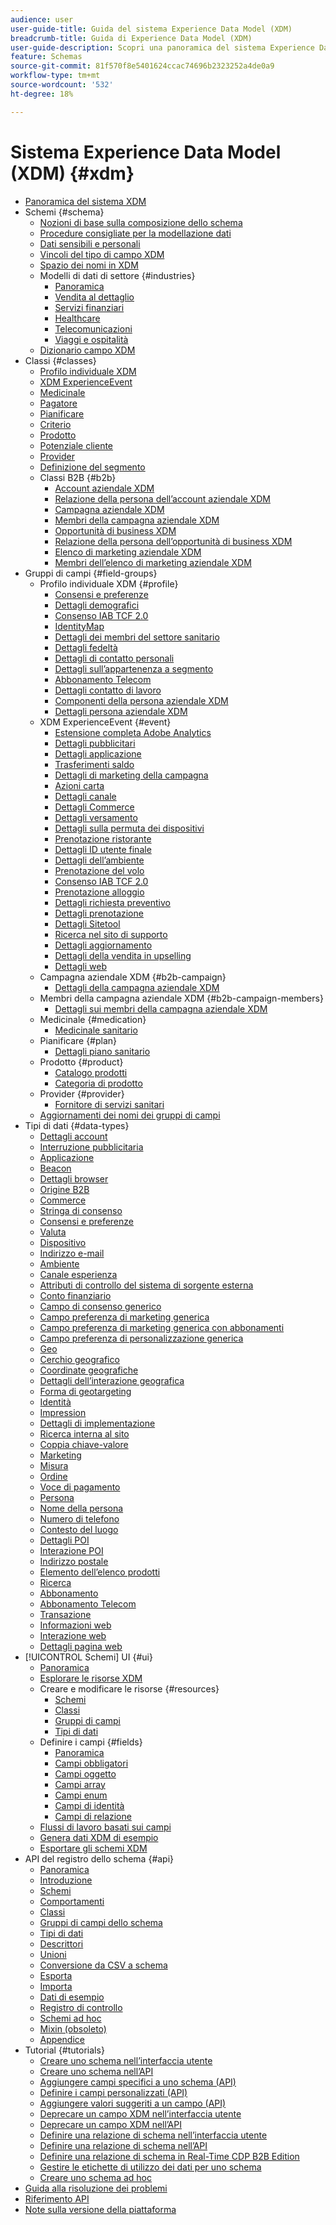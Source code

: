 ```yaml
---
audience: user
user-guide-title: Guida del sistema Experience Data Model (XDM)
breadcrumb-title: Guida di Experience Data Model (XDM)
user-guide-description: Scopri una panoramica del sistema Experience Data Model (XDM) in Experienci Platform e come utilizzare i gruppi di campi per classi e schemi per standardizzare i dati dell’esperienza.
feature: Schemas
source-git-commit: 81f570f8e5401624ccac74696b2323252a4de0a9
workflow-type: tm+mt
source-wordcount: '532'
ht-degree: 18%

---
```



# Sistema Experience Data Model (XDM) {#xdm}

* [Panoramica del sistema XDM](home.md)
* Schemi {#schema}
   * [Nozioni di base sulla composizione dello schema](schema/composition.md)
   * [Procedure consigliate per la modellazione dati](schema/best-practices.md)
   * [Dati sensibili e personali](./schema/sensitive-and-personal-data.md)
   * [Vincoli del tipo di campo XDM](schema/field-constraints.md)
   * [Spazio dei nomi in XDM](./schema/namespaces.md)
   * Modelli di dati di settore {#industries}
      * [Panoramica](./schema/industries/overview.md)
      * [Vendita al dettaglio](./schema/industries/retail.md)
      * [Servizi finanziari](./schema/industries/financial.md)
      * [Healthcare](./schema/industries/healthcare.md)
      * [Telecomunicazioni](./schema/industries/telecom.md)
      * [Viaggi e ospitalità](./schema/industries/travel-hospitality.md)
   * [Dizionario campo XDM](schema/field-dictionary.md)
* Classi {#classes}
   * [Profilo individuale XDM](./classes/individual-profile.md)
   * [XDM ExperienceEvent](./classes/experienceevent.md)
   * [Medicinale](./classes/medication.md)
   * [Pagatore](./classes/payer.md)
   * [Pianificare](./classes/plan.md)
   * [Criterio](./classes/policy.md)
   * [Prodotto](./classes/product.md)
   * [Potenziale cliente](./classes/prospect.md)
   * [Provider](./classes/provider.md)
   * [Definizione del segmento](./classes/segment-definition.md)
   * Classi B2B {#b2b}
      * [Account aziendale XDM](./classes/b2b/business-account.md)
      * [Relazione della persona dell’account aziendale XDM](./classes/b2b/business-account-person-relation.md)
      * [Campagna aziendale XDM](./classes/b2b/business-campaign.md)
      * [Membri della campagna aziendale XDM](./classes/b2b/business-campaign-members.md)
      * [Opportunità di business XDM](./classes/b2b/business-opportunity.md)
      * [Relazione della persona dell’opportunità di business XDM](./classes/b2b/business-opportunity-person-relation.md)
      * [Elenco di marketing aziendale XDM](./classes/b2b/business-marketing-list.md)
      * [Membri dell’elenco di marketing aziendale XDM](./classes/b2b/business-marketing-list-members.md)
* Gruppi di campi {#field-groups}
   * Profilo individuale XDM {#profile}
      * [Consensi e preferenze](./field-groups/profile/consents.md)
      * [Dettagli demografici](./field-groups/profile/demographic-details.md)
      * [Consenso IAB TCF 2.0](./field-groups/profile/iab.md)
      * [IdentityMap](./field-groups/profile/identitymap.md)
      * [Dettagli dei membri del settore sanitario](./field-groups/profile/healthcare-member-details.md)
      * [Dettagli fedeltà](./field-groups/profile/loyalty-details.md)
      * [Dettagli di contatto personali](./field-groups/profile/personal-contact-details.md)
      * [Dettagli sull’appartenenza a segmento](./field-groups/profile/segmentation.md)
      * [Abbonamento Telecom](./field-groups/profile/telecom-subscription.md)
      * [Dettagli contatto di lavoro](./field-groups/profile/work-contact-details.md)
      * [Componenti della persona aziendale XDM](./field-groups/profile/business-person-components.md)
      * [Dettagli persona aziendale XDM](./field-groups/profile/business-person-details.md)
   * XDM ExperienceEvent {#event}
      * [Estensione completa Adobe Analytics](./field-groups/event/analytics-full-extension.md)
      * [Dettagli pubblicitari](./field-groups/event/advertising-details.md)
      * [Dettagli applicazione](./field-groups/event/application-details.md)
      * [Trasferimenti saldo](./field-groups/event/balance-transfers.md)
      * [Dettagli di marketing della campagna](./field-groups/event/campaign-marketing-details.md)
      * [Azioni carta](./field-groups/event/card-actions.md)
      * [Dettagli canale](./field-groups/event/channel-details.md)
      * [Dettagli Commerce](./field-groups/event/commerce-details.md)
      * [Dettagli versamento](./field-groups/event/deposit-details.md)
      * [Dettagli sulla permuta dei dispositivi](./field-groups/event/device-trade-in-details.md)
      * [Prenotazione ristorante](./field-groups/event/dining-reservation.md)
      * [Dettagli ID utente finale](./field-groups/event/enduserids.md)
      * [Dettagli dell’ambiente](./field-groups/event/environment-details.md)
      * [Prenotazione del volo](./field-groups/event/flight-reservation.md)
      * [Consenso IAB TCF 2.0](./field-groups/event/iab.md)
      * [Prenotazione alloggio](./field-groups/event/lodging-reservation.md)
      * [Dettagli richiesta preventivo](./field-groups/event/quote-request-details.md)
      * [Dettagli prenotazione](./field-groups/event/reservation-details.md)
      * [Dettagli Sitetool](./field-groups/event/sitetool-details.md)
      * [Ricerca nel sito di supporto](./field-groups/event/support-site-search.md)
      * [Dettagli aggiornamento](./field-groups/event/upgrade-details.md)
      * [Dettagli della vendita in upselling](./field-groups/event/upsell-details.md)
      * [Dettagli web](./field-groups/event/web-details.md)
   * Campagna aziendale XDM {#b2b-campaign}
      * [Dettagli della campagna aziendale XDM](./field-groups/b2b-campaign/details.md)
   * Membri della campagna aziendale XDM {#b2b-campaign-members}
      * [Dettagli sui membri della campagna aziendale XDM](./field-groups/b2b-campaign-members/details.md)
   * Medicinale {#medication}
      * [Medicinale sanitario](./field-groups/medication/healthcare-medication.md)
   * Pianificare {#plan}
      * [Dettagli piano sanitario](./field-groups/plan/healthcare-plan-details.md)
   * Prodotto {#product}
      * [Catalogo prodotti](./field-groups/product/product-catalog.md)
      * [Categoria di prodotto](./field-groups/product/product-category.md)
   * Provider {#provider}
      * [Fornitore di servizi sanitari](./field-groups/provider/healthcare-provider.md)
   * [Aggiornamenti dei nomi dei gruppi di campi](./field-groups/name-updates.md)
* Tipi di dati {#data-types}
   * [Dettagli account](./data-types/account-details.md)
   * [Interruzione pubblicitaria](./data-types/ad-break.md)
   * [Applicazione](./data-types/application.md)
   * [Beacon](./data-types/beacon.md)
   * [Dettagli browser](./data-types/browser-details.md)
   * [Origine B2B](./data-types/b2b-source.md)
   * [Commerce](./data-types/commerce.md)
   * [Stringa di consenso](./data-types/consent-string.md)
   * [Consensi e preferenze](./data-types/consents.md)
   * [Valuta](./data-types/currency.md)
   * [Dispositivo](./data-types/device.md)
   * [Indirizzo e-mail](./data-types/email-address.md)
   * [Ambiente](./data-types/environment.md)
   * [Canale esperienza](./data-types/experience-channel.md)
   * [Attributi di controllo del sistema di sorgente esterna](./data-types/external-source-system-audit-attributes.md)
   * [Conto finanziario](./data-types/financial-account.md)
   * [Campo di consenso generico](./data-types/consent-field.md)
   * [Campo preferenza di marketing generica](./data-types/marketing-field.md)
   * [Campo preferenza di marketing generica con abbonamenti](./data-types/marketing-field-subscriptions.md)
   * [Campo preferenza di personalizzazione generica](./data-types/personalization-field.md)
   * [Geo](./data-types/geo.md)
   * [Cerchio geografico](./data-types/geo-circle.md)
   * [Coordinate geografiche](./data-types/geo-coordinates.md)
   * [Dettagli dell’interazione geografica](./data-types/geo-interaction-details.md)
   * [Forma di geotargeting](./data-types/geo-shape.md)
   * [Identità](./data-types/identity.md)
   * [Impression](./data-types/impressions.md)
   * [Dettagli di implementazione](./data-types/implementation-details.md)
   * [Ricerca interna al sito](./data-types/internal-site-search.md)
   * [Coppia chiave-valore](./data-types/key-value-pair.md)
   * [Marketing](./data-types/marketing.md)
   * [Misura](./data-types/measure.md)
   * [Ordine](./data-types/order.md)
   * [Voce di pagamento](./data-types/payment-item.md)
   * [Persona](./data-types/person.md)
   * [Nome della persona](./data-types/person-name.md)
   * [Numero di telefono](./data-types/phone-number.md)
   * [Contesto del luogo](./data-types/place-context.md)
   * [Dettagli POI](./data-types/poi-details.md)
   * [Interazione POI](./data-types/poi-interaction.md)
   * [Indirizzo postale](./data-types/postal-address.md)
   * [Elemento dell’elenco prodotti](./data-types/product-list-item.md)
   * [Ricerca](./data-types/search.md)
   * [Abbonamento](./data-types/subscription.md)
   * [Abbonamento Telecom](./data-types/telecom-subscription.md)
   * [Transazione](./data-types/transaction.md)
   * [Informazioni web](./data-types/web-information.md)
   * [Interazione web](./data-types/web-interaction.md)
   * [Dettagli pagina web](./data-types/webpage-details.md)
* [!UICONTROL Schemi] UI {#ui}
   * [Panoramica](./ui/overview.md)
   * [Esplorare le risorse XDM](./ui/explore.md)
   * Creare e modificare le risorse {#resources}
      * [Schemi](./ui/resources/schemas.md)
      * [Classi](./ui/resources/classes.md)
      * [Gruppi di campi](./ui/resources/field-groups.md)
      * [Tipi di dati](./ui/resources/data-types.md)
   * Definire i campi {#fields}
      * [Panoramica](./ui/fields/overview.md)
      * [Campi obbligatori](./ui/fields/required.md)
      * [Campi oggetto](./ui/fields/object.md)
      * [Campi array](./ui/fields/array.md)
      * [Campi enum](./ui/fields/enum.md)
      * [Campi di identità](./ui/fields/identity.md)
      * [Campi di relazione](./ui/fields/relationship.md)
   * [Flussi di lavoro basati sui campi](./ui/field-based-workflows.md)
   * [Genera dati XDM di esempio](./ui/sample.md)
   * [Esportare gli schemi XDM](./ui/export.md)
* API del registro dello schema {#api}
   * [Panoramica](api/overview.md)
   * [Introduzione](api/getting-started.md)
   * [Schemi](api/schemas.md)
   * [Comportamenti](api/behaviors.md)
   * [Classi](api/classes.md)
   * [Gruppi di campi dello schema](api/field-groups.md)
   * [Tipi di dati](api/data-types.md)
   * [Descrittori](api/descriptors.md)
   * [Unioni](api/unions.md)
   * [Conversione da CSV a schema](api/csv-to-schema.md)
   * [Esporta](api/export.md)
   * [Importa](api/import.md)
   * [Dati di esempio](api/sample-data.md)
   * [Registro di controllo](api/audit-log.md)
   * [Schemi ad hoc](api/ad-hoc.md)
   * [Mixin (obsoleto)](api/mixins.md)
   * [Appendice](api/appendix.md)
* Tutorial {#tutorials}
   * [Creare uno schema nell’interfaccia utente](tutorials/create-schema-ui.md)
   * [Creare uno schema nell’API](tutorials/create-schema-api.md)
   * [Aggiungere campi specifici a uno schema (API)](./tutorials/specific-fields-api.md)
   * [Definire i campi personalizzati (API)](./tutorials/custom-fields-api.md)
   * [Aggiungere valori suggeriti a un campo (API)](tutorials/suggested-values.md)
   * [Deprecare un campo XDM nell’interfaccia utente](tutorials/field-deprecation-ui.md)
   * [Deprecare un campo XDM nell’API](tutorials/field-deprecation-api.md)
   * [Definire una relazione di schema nell’interfaccia utente](tutorials/relationship-ui.md)
   * [Definire una relazione di schema nell’API](tutorials/relationship-api.md)
   * [Definire una relazione di schema in Real-Time CDP B2B Edition](tutorials/relationship-b2b.md)
   * [Gestire le etichette di utilizzo dei dati per uno schema](tutorials/labels.md)
   * [Creare uno schema ad hoc](tutorials/ad-hoc.md)
* [Guida alla risoluzione dei problemi](troubleshooting-guide.md)
* [Riferimento API](https://www.adobe.io/experience-platform-apis/references/schema-registry/)
* [Note sulla versione della piattaforma](https://www.adobe.com/go/platform-release-notes-it)